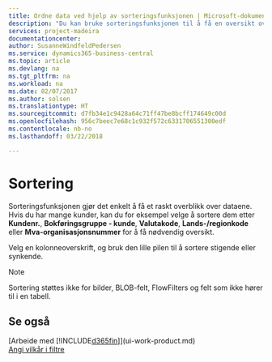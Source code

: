 ```yaml
---
title: Ordne data ved hjelp av sorteringsfunksjonen | Microsoft-dokumentasjon
description: "Du kan bruke sorteringsfunksjonen til å få en oversikt over dataene. Du kan for eksempel sortere kunder etter valutakode for å få et velge et utvalg av kunder."
services: project-madeira
documentationcenter: 
author: SusanneWindfeldPedersen
ms.service: dynamics365-business-central
ms.topic: article
ms.devlang: na
ms.tgt_pltfrm: na
ms.workload: na
ms.date: 02/07/2017
ms.author: solsen
ms.translationtype: HT
ms.sourcegitcommit: d7fb34e1c9428a64c71ff47be8bcff174649c00d
ms.openlocfilehash: 956c7beec7e68c1c932f572c6331706551300edf
ms.contentlocale: nb-no
ms.lasthandoff: 03/22/2018

---
```

# <a name="sorting"></a>Sortering
Sorteringsfunksjonen gjør det enkelt å få et raskt overblikk over dataene. Hvis du har mange kunder, kan du for eksempel velge å sortere dem etter **Kundenr.**, **Bokføringsgruppe - kunde**, **Valutakode**, **Lands-/regionkode** eller **Mva-organisasjonsnummer** for å få nødvendig oversikt.

Velg en kolonneoverskrift, og bruk den lille pilen til å sortere stigende eller synkende.  

> [!NOTE]  
>   Sortering støttes ikke for bilder, BLOB-felt, FlowFilters og felt som ikke hører til i en tabell.

## <a name="see-also"></a>Se også
[Arbeide med [!INCLUDE[d365fin](includes/d365fin_md.md)]](ui-work-product.md)  
[Angi vilkår i filtre](ui-enter-criteria-filters.md)

